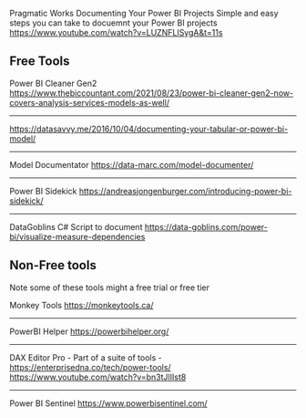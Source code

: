 Pragmatic Works
Documenting Your Power BI Projects
Simple and easy steps you can take to docuemnt your Power BI projects
https://www.youtube.com/watch?v=LUZNFLISygA&t=11s

## Free Tools

Power BI Cleaner Gen2
https://www.thebiccountant.com/2021/08/23/power-bi-cleaner-gen2-now-covers-analysis-services-models-as-well/

---
https://datasavvy.me/2016/10/04/documenting-your-tabular-or-power-bi-model/

---
Model Documentator
https://data-marc.com/model-documenter/

---
Power BI Sidekick
https://andreasjongenburger.com/introducing-power-bi-sidekick/

---
DataGoblins C# Script to document 
https://data-goblins.com/power-bi/visualize-measure-dependencies


## Non-Free tools 
Note some of these tools might a free trial or free tier

Monkey Tools
https://monkeytools.ca/

---
PowerBI Helper
https://powerbihelper.org/

---
DAX Editor Pro - Part of a suite of tools - 
https://enterprisedna.co/tech/power-tools/
https://www.youtube.com/watch?v=bn3tJlIIst8

---
Power BI Sentinel
https://www.powerbisentinel.com/